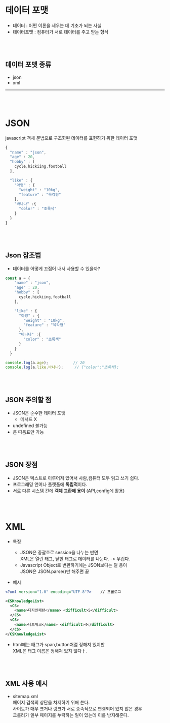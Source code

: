 
# 데이터 포맷
- 데이터 : 어떤 이론을 세우는 데 기초가 되는 사실
- 데이터포맷 : 컴퓨터가 서로 데이터를 주고 받는 형식
<br/>
<br/>

## 데이터 포맷 종류
- json
- xml
___
<br/>
<br/>

# JSON 
javascript 객체 문법으로 구조화된 데이터를 표현하기 위한 데이터 포맷      
```javascript
{
  "name" : "json",
  "age" : 20,
  "hobby" : [
    cycle,hickiing,football
  ],

  "like" : {
    "아령" : {
      "weight" : "10kg",
      "feature" : "육각형"
    },
    "바나나" :{
      "color" : "초록색"
    }
  }
}
```
<br/>
<br/>

## Json 참조법
- 데이터를 어떻게 끄집어 내서 사용할 수 있을까?
```javascript
const a = {
    "name" : "json",
    "age" : 20,
    "hobby" : [
      cycle,hickiing,football
    ],

    "like" : {
      "아령" : {
        "weight" : "10kg",
        "feature" : "육각형"
      },
      "바나나" :{
        "color" : "초록색"
      }
    }
  }

console.log(a.age);           // 20
console.log(a.like.바나나);     // {"color":"초록색};
```
<br/>
<br/>

## JSON 주의할 점
- JSON은 순수한 데이터 포맷
  - 메서드 X
- undefined 불가능
- 큰 따옴표만 가능
<br/>
<br/>

## JSON 장점
- JSON은 텍스트로 이루어져 있어서 사람,컴퓨터 모두 읽고 쓰기 쉽다.
- 프로그래밍 언어나 플랫폼에 **독립적**이다.
- 서로 다른 시스템 간에 **객체 교환에 용이** (API,config에 활용)
<br/>
<br/>

# XML
- 특징
  - JSON은 중괄호로 session을 나누는 반면     
  XML은 열린 태그, 닫힌 태그로 데이터를 나눈다. -> 무겁다.
  - Javascript Object로 변환하기에는 JSON보다는 덜 용이     
  JSON은 JSON.parse()만 해주면 끝         

- 예시
```xml
<?xml version="1.0" encoding="UTF-8"?>    // 프롤로그

<CSKnowledgeList>
  <CS>
    <name>디자인패턴</name> <difficult>5</difficult>
  </CS> 
  <CS>
    <name>네트워크</name> <difficult>4</difficult> 
  </CS>
</CSKnowledgeList>
```
- html에는 태그가 span,button처럼 정해져 있지만     
XML은 태그 이름은 정해져 있지 않다ㅏ.     
<br/>
<br/>

## XML 사용 예시
- sitemap.xml         
페이지 검색의 상단을 차지하기 위해 쓴다.    
사이트가 매우 크거나 링크가 서로 종속적으로 연결되어 있지 않은 경우     
크롤러가 일부 페이지를 누락하는 일이 있는데 이를 방지해준다.